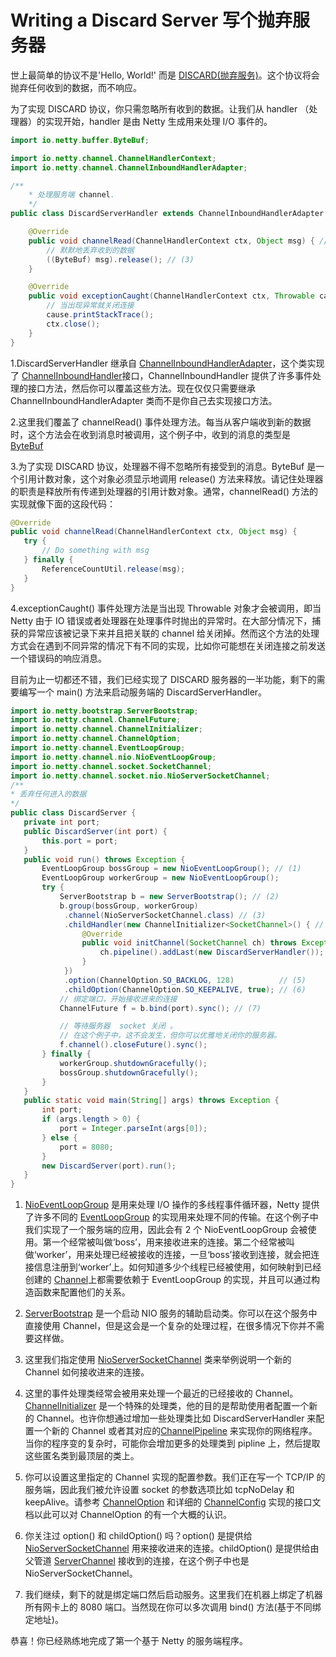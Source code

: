 # Writing a Discard Server 写个抛弃服务器

世上最简单的协议不是'Hello, World!' 而是 [DISCARD(抛弃服务)](http://tools.ietf.org/html/rfc863)。这个协议将会抛弃任何收到的数据，而不响应。

为了实现 DISCARD 协议，你只需忽略所有收到的数据。让我们从 handler （处理器）的实现开始，handler 是由 Netty 生成用来处理 I/O 事件的。

```java
import io.netty.buffer.ByteBuf;

import io.netty.channel.ChannelHandlerContext;
import io.netty.channel.ChannelInboundHandlerAdapter;

/**
	* 处理服务端 channel.
	*/
public class DiscardServerHandler extends ChannelInboundHandlerAdapter { // (1)

	@Override
	public void channelRead(ChannelHandlerContext ctx, Object msg) { // (2)
		// 默默地丢弃收到的数据
		((ByteBuf) msg).release(); // (3)
	}

	@Override
	public void exceptionCaught(ChannelHandlerContext ctx, Throwable cause) { // (4)
		// 当出现异常就关闭连接
		cause.printStackTrace();
		ctx.close();
	}
}
```

1.DiscardServerHandler 继承自 [ChannelInboundHandlerAdapter](http://netty.io/4.0/api/io/netty/channel/ChannelInboundHandlerAdapter.html)，这个类实现了 [ChannelInboundHandler](http://netty.io/4.0/api/io/netty/channel/ChannelInboundHandler.html)接口，ChannelInboundHandler 提供了许多事件处理的接口方法，然后你可以覆盖这些方法。现在仅仅只需要继承 ChannelInboundHandlerAdapter 类而不是你自己去实现接口方法。

2.这里我们覆盖了 channelRead() 事件处理方法。每当从客户端收到新的数据时，这个方法会在收到消息时被调用，这个例子中，收到的消息的类型是 [ByteBuf](http://netty.io/4.0/api/io/netty/buffer/ByteBuf.html)

3.为了实现 DISCARD 协议，处理器不得不忽略所有接受到的消息。ByteBuf 是一个引用计数对象，这个对象必须显示地调用 release() 方法来释放。请记住处理器的职责是释放所有传递到处理器的引用计数对象。通常，channelRead() 方法的实现就像下面的这段代码：

```java
@Override
public void channelRead(ChannelHandlerContext ctx, Object msg) {
   try {
       // Do something with msg
   } finally {
       ReferenceCountUtil.release(msg);
   }
}
```

4.exceptionCaught() 事件处理方法是当出现 Throwable 对象才会被调用，即当 Netty 由于 IO 错误或者处理器在处理事件时抛出的异常时。在大部分情况下，捕获的异常应该被记录下来并且把关联的 channel 给关闭掉。然而这个方法的处理方式会在遇到不同异常的情况下有不同的实现，比如你可能想在关闭连接之前发送一个错误码的响应消息。

目前为止一切都还不错，我们已经实现了 DISCARD 服务器的一半功能，剩下的需要编写一个 main() 方法来启动服务端的 DiscardServerHandler。

```java
import io.netty.bootstrap.ServerBootstrap;
import io.netty.channel.ChannelFuture;
import io.netty.channel.ChannelInitializer;
import io.netty.channel.ChannelOption;
import io.netty.channel.EventLoopGroup;
import io.netty.channel.nio.NioEventLoopGroup;
import io.netty.channel.socket.SocketChannel;
import io.netty.channel.socket.nio.NioServerSocketChannel;
/**
* 丢弃任何进入的数据
*/
public class DiscardServer {
   private int port;
   public DiscardServer(int port) {
       this.port = port;
   }
   public void run() throws Exception {
       EventLoopGroup bossGroup = new NioEventLoopGroup(); // (1)
       EventLoopGroup workerGroup = new NioEventLoopGroup();
       try {
           ServerBootstrap b = new ServerBootstrap(); // (2)
           b.group(bossGroup, workerGroup)
            .channel(NioServerSocketChannel.class) // (3)
            .childHandler(new ChannelInitializer<SocketChannel>() { // (4)
                @Override
                public void initChannel(SocketChannel ch) throws Exception {
                    ch.pipeline().addLast(new DiscardServerHandler());
                }
            })
            .option(ChannelOption.SO_BACKLOG, 128)          // (5)
            .childOption(ChannelOption.SO_KEEPALIVE, true); // (6)
           // 绑定端口，开始接收进来的连接
           ChannelFuture f = b.bind(port).sync(); // (7)

           // 等待服务器  socket 关闭 。
           // 在这个例子中，这不会发生，但你可以优雅地关闭你的服务器。
           f.channel().closeFuture().sync();
       } finally {
           workerGroup.shutdownGracefully();
           bossGroup.shutdownGracefully();
       }
   }
   public static void main(String[] args) throws Exception {
       int port;
       if (args.length > 0) {
           port = Integer.parseInt(args[0]);
       } else {
           port = 8080;
       }
       new DiscardServer(port).run();
   }
}
```

1. [NioEventLoopGroup](http://netty.io/4.0/api/io/netty/channel/nio/NioEventLoopGroup.html) 是用来处理 I/O 操作的多线程事件循环器，Netty 提供了许多不同的 [EventLoopGroup](http://netty.io/4.0/api/io/netty/channel/EventLoopGroup.html) 的实现用来处理不同的传输。在这个例子中我们实现了一个服务端的应用，因此会有 2 个 NioEventLoopGroup 会被使用。第一个经常被叫做‘boss’，用来接收进来的连接。第二个经常被叫做‘worker’，用来处理已经被接收的连接，一旦‘boss’接收到连接，就会把连接信息注册到‘worker’上。如何知道多少个线程已经被使用，如何映射到已经创建的 [Channel](http://netty.io/4.0/api/io/netty/channel/Channel.html)上都需要依赖于 EventLoopGroup 的实现，并且可以通过构造函数来配置他们的关系。

2. [ServerBootstrap](http://netty.io/4.0/api/io/netty/bootstrap/ServerBootstrap.html) 是一个启动 NIO 服务的辅助启动类。你可以在这个服务中直接使用 Channel，但是这会是一个复杂的处理过程，在很多情况下你并不需要这样做。

3. 这里我们指定使用 [NioServerSocketChannel](http://netty.io/4.0/api/io/netty/channel/socket/nio/NioServerSocketChannel.html) 类来举例说明一个新的 Channel 如何接收进来的连接。

4. 这里的事件处理类经常会被用来处理一个最近的已经接收的 Channel。[ChannelInitializer](http://netty.io/4.0/api/io/netty/channel/ChannelInitializer.html) 是一个特殊的处理类，他的目的是帮助使用者配置一个新的 Channel。也许你想通过增加一些处理类比如 DiscardServerHandler 来配置一个新的 Channel 或者其对应的[ChannelPipeline](http://netty.io/4.0/api/io/netty/channel/ChannelPipeline.html) 来实现你的网络程序。当你的程序变的复杂时，可能你会增加更多的处理类到 pipline 上，然后提取这些匿名类到最顶层的类上。

5. 你可以设置这里指定的 Channel 实现的配置参数。我们正在写一个 TCP/IP 的服务端，因此我们被允许设置 socket 的参数选项比如 tcpNoDelay 和 keepAlive。请参考 [ChannelOption](http://netty.io/4.0/api/io/netty/channel/ChannelOption.html) 和详细的 [ChannelConfig](http://netty.io/4.0/api/io/netty/channel/ChannelConfig.html) 实现的接口文档以此可以对 ChannelOption 的有一个大概的认识。

6. 你关注过 option() 和 childOption() 吗？option() 是提供给[NioServerSocketChannel](http://netty.io/4.0/api/io/netty/channel/socket/nio/NioServerSocketChannel.html) 用来接收进来的连接。childOption() 是提供给由父管道 [ServerChannel](http://netty.io/4.0/api/io/netty/channel/ServerChannel.html) 接收到的连接，在这个例子中也是 NioServerSocketChannel。

7. 我们继续，剩下的就是绑定端口然后启动服务。这里我们在机器上绑定了机器所有网卡上的 8080 端口。当然现在你可以多次调用 bind() 方法(基于不同绑定地址)。

恭喜！你已经熟练地完成了第一个基于 Netty 的服务端程序。
